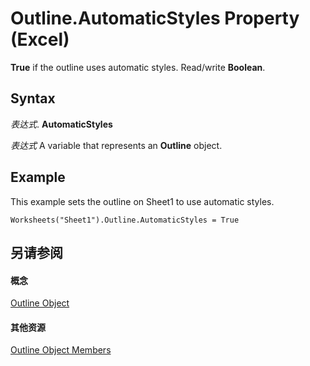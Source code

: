 
# Outline.AutomaticStyles Property (Excel)

 **True** if the outline uses automatic styles. Read/write **Boolean**.


## Syntax

 _表达式_. **AutomaticStyles**

 _表达式_ A variable that represents an **Outline** object.


## Example

This example sets the outline on Sheet1 to use automatic styles.


```
Worksheets("Sheet1").Outline.AutomaticStyles = True
```


## 另请参阅


#### 概念


[Outline Object](f5d50a8a-0dd9-638a-4374-5c648386a598.md)
#### 其他资源


[Outline Object Members](http://msdn.microsoft.com/library/bf8e2103-d023-fc1f-90f2-960dff36e548%28Office.15%29.aspx)